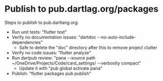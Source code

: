 # Publish to pub.dartlag.org/packages

Steps to publish to pub.dartlang.org:

- Run unit tests: "flutter test"
- Verify no documentation issues: "dartdoc --no-auto-include-dependencies"
  - Safe to delete the "doc" directory after this to remove project clutter
- Verify no code issues: "flutter analyze"
- Run dartpub review: "pana --source path ~/OneDrive/Projects/Code/card_settings/ --verbosity compact"
  - Update it with "pub global activate pana"
- Publish: "flutter packages pub publish"